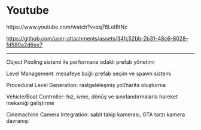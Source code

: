 <h1>Youtube</h1>
https://www.youtube.com/watch?v=xq76LeIBtNc


https://github.com/user-attachments/assets/34fc52bb-2b31-48c6-8028-fd580a2d6ee7

<hr>

Object Pooling sistemi ile performans odaklı prefab yönetimi

Level Management: mesafeye bağlı prefab seçim ve spawn sistemi

Procedural Level Generation: rastgeleleşmiş yol/harita oluşturma

Vehicle/Boat Controller: hız, ivme, dönüş ve sınırlandırmalarla hareket mekaniği geliştirme

Cinemachine Camera Integration: sabit takip kamerası, GTA tarzı kamera davranışı


